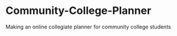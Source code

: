 Community-College-Planner
=========================

Making an online collegiate planner for community college students
